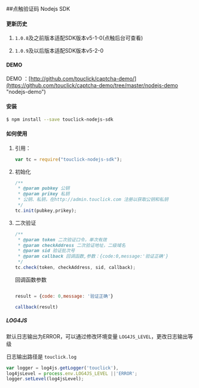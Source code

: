 ##点触验证码 Nodejs SDK

#### 更新历史

1. `1.0.8`及之前版本适配SDK版本v5-1-0(点触后台可查看)

2. `1.0.9`及以后版本适配SDK版本v5-2-0

#### DEMO

DEMO ：[http://github.com/touclick/captcha-demo/](https://github.com/touclick/captcha-demo/tree/master/nodejs-demo "nodejs-demo")

#### 安装

```bash
$ npm install --save touclick-nodejs-sdk
```

#### 如何使用

1. 引用：

	```javascript
	var tc = require("touclick-nodejs-sdk");
	```

2. 初始化

	```javascript
	/**
	 * @param pubkey 公钥
	 * @param prikey 私钥
	 * 公钥、私钥，在http://admin.touclick.com 注册以获取公钥和私钥
	 */
	tc.init(pubkey,prikey);
	```

3. 二次验证

	```javascript
	/**
	 * @param token 二次验证口令，单次有效
	 * @param checkAddress 二次验证地址，二级域名
	 * @param sid 验证批次号
 	 * @param callback 回调函数,参数：{code:0,message:'验证正确'}
	 */
	tc.check(token, checkAddress, sid, callback);

	```

	回调函数参数

	```javascript

	result = {code: 0,message: '验证正确'}

	callback(result)
	
	```


##### LOG4JS

默认日志输出为ERROR，可以通过修改环境变量 `LOG4JS_LEVEL`，更改日志输出等级

日志输出路径是 `touclick.log`

```javascript
var logger = log4js.getLogger('touclick'),
log4jsLevel = process.env.LOG4JS_LEVEL ||'ERROR';
logger.setLevel(log4jsLevel);
```
